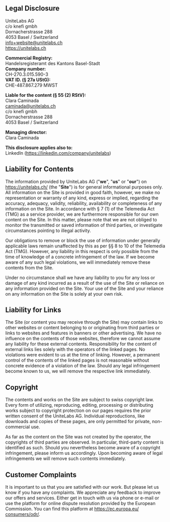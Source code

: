 ## Legal Disclosure

UniteLabs AG  
c/o knefi gmbh  
Dornacherstrasse 288  
4053 Basel / Switzerland  
info+website@unitelabs.ch  
https://unitelabs.ch

**Commercial Registry:**  
Handelsregisteramt des Kantons Basel-Stadt  
**Company number:**  
CH-270.3.015.590-3  
**VAT ID. (§ 27a UStG):**  
CHE-487.867.279 MWST

**Liable for the content (§ 55 (2) RStV):**  
Clara Caminada  
caminada@unitelabs.ch  
c/o knefi gmbh  
Dornacherstrasse 288  
4053 Basel / Switzerland

**Managing director:**  
Clara Caminada

**This disclosure applies also to:**  
LinkedIn ([https://linkedin.com/<wbr>company/unitelabs](https://linkedin.com/company/unitelabs))

## Liability for Contents

The information provided by UniteLabs AG ("**we**", "**us**" or "**our**") on https://unitelabs.ch/
(the "**Site**") is for general informational purposes only. All information on the Site is provided in good faith,
however, we make no representation or warranty of any kind, express or implied, regarding the accuracy, adequacy,
validity, reliability, availability or completeness of any information on the Site. In accordance with § 7 (1) of the
Telemedia Act (TMG) as a service provider, we are furthermore responsible for our own content on the Site. In this
matter, please note that we are not obliged to monitor the transmitted or saved information of third parties, or
investigate circumstances pointing to illegal activity.

Our obligations to remove or block the use of information under generally applicable laws remain unaffected by this as
per §§ 8 to 10 of the Telemedia Act (TMG). However, any liability in this respect is only possible from the time of
knowledge of a concrete infringement of the law. If we become aware of any such legal violations, we will immediately
remove these contents from the Site.

Under no circumstance shall we have any liability to you for any loss or damage of any kind incurred as a result of the
use of the Site or reliance on any information provided on the Site. Your use of the Site and your reliance on any
information on the Site is solely at your own risk.

## Liability for Links

The Site (or content you may receive through the Site) may contain links to other websites or content belonging to or
originating from third parties or links to websites and features in banners or other advertising. We have no influence
on the contents of those websites, therefore we cannot assume any liability for these external contents. Responsibility
for the content of external links lies solely with the operators of the linked pages. No violations were evident to us
at the time of linking. However, a permanent control of the contents of the linked pages is not reasonable without
concrete evidence of a violation of the law. Should any legal infringement become known to us, we will remove the
respective link immediately.

## Copyright

The contents and works on the Site are subject to swiss copyright law. Every form of utilizing, reproducing, editing,
processing or distributing works subject to copyright protection on our pages requires the prior written consent of the
UniteLabs AG. Individual reproductions, like downloads and copies of these pages, are only permitted for private,
non-commercial use.

As far as the content on the Site was not created by the operator, the copyrights of third parties are observed. In
particular, third-party content is identified as such. Should you nevertheless become aware of a copyright infringement,
please inform us accordingly. Upon becoming aware of legal infringements we will remove such contents immediately.

## Customer Complaints

It is important to us that you are satisfied with our work. But please let us know if you have any complaints. We
appreciate any feedback to improve our offers and services. Either get in touch with us via phone or e-mail or use the
platform for online dispute resolution provided by the European Commission. You can find this platform at
[https://ec.europa.eu/<wbr>consumers/odr/](https://ec.europa.eu/consumers/odr/).
